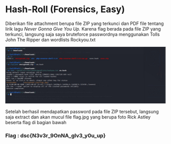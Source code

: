 # Hash-Roll (Forensics, Easy)

<p> Diberikan file attachment berupa file ZIP yang terkunci dan PDF file tentang lirik lagu <i> Never Gonna Give You Up. </i> Karena flag berada pada file ZIP yang terkunci, langsung saja saya bruteforce passwordnya menggunakan Tolls John The Ripper dan wordlists Rockyou.txt</p>

<img src=john.png>

<p> Setelah berhasil mendapatkan password pada file ZIP tersebut, langsung saja extract dan akan mucul file flag.jpg yang berupa foto Rick Astley beserta flag di bagian bawah </p>

<h3>Flag : <strong> dsc{N3v3r_9OnNA_gIv3_y0u_up} </strong></h3>
